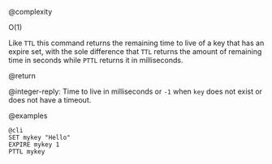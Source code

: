 @complexity

O(1)


Like `TTL` this command returns the remaining time to live of a key that has an
expire set, with the sole difference that `TTL` returns the amount of remaining
time in seconds while `PTTL` returns it in milliseconds.

@return

@integer-reply: Time to live in milliseconds or `-1` when `key` does not exist or does not have a timeout.

@examples

    @cli
    SET mykey "Hello"
    EXPIRE mykey 1
    PTTL mykey

